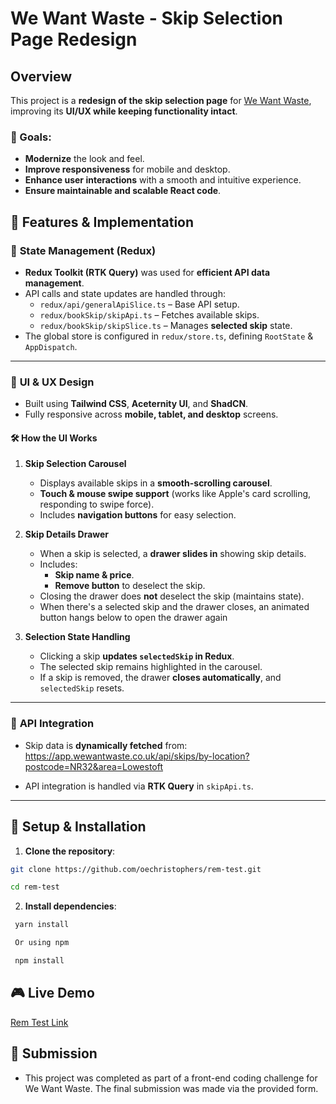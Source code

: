 # We Want Waste - Skip Selection Page Redesign

## Overview

This project is a **redesign of the skip selection page** for [We Want Waste](https://wewantwaste.co.uk/), improving its **UI/UX while keeping functionality intact**.  

### 🔹 Goals:
- **Modernize** the look and feel.
- **Improve responsiveness** for mobile and desktop.
- **Enhance user interactions** with a smooth and intuitive experience.
- **Ensure maintainable and scalable React code**.

## 🚀 Features & Implementation  

### 🔸 **State Management (Redux)**
- **Redux Toolkit (RTK Query)** was used for **efficient API data management**.
- API calls and state updates are handled through:
  - `redux/api/generalApiSlice.ts` – Base API setup.
  - `redux/bookSkip/skipApi.ts` – Fetches available skips.
  - `redux/bookSkip/skipSlice.ts` – Manages **selected skip** state.
- The global store is configured in `redux/store.ts`, defining `RootState` & `AppDispatch`.

---

### 🎨 **UI & UX Design**
- Built using **Tailwind CSS**, **Aceternity UI**, and **ShadCN**.
- Fully responsive across **mobile, tablet, and desktop** screens.

#### 🛠 **How the UI Works**
1. **Skip Selection Carousel**  
   - Displays available skips in a **smooth-scrolling carousel**.  
   - **Touch & mouse swipe support** (works like Apple's card scrolling, responding to swipe force).  
   - Includes **navigation buttons** for easy selection.  

2. **Skip Details Drawer**  
   - When a skip is selected, a **drawer slides in** showing skip details.  
   - Includes:
     - **Skip name & price**.
     - **Remove button** to deselect the skip.  
   - Closing the drawer does **not** deselect the skip (maintains state).
   - When there's a selected skip and the drawer closes, an animated button hangs below to open the drawer again

3. **Selection State Handling**  
   - Clicking a skip **updates `selectedSkip` in Redux**.
   - The selected skip remains highlighted in the carousel.  
   - If a skip is removed, the drawer **closes automatically**, and `selectedSkip` resets.  

---

### 🔗 **API Integration**
- Skip data is **dynamically fetched** from:
https://app.wewantwaste.co.uk/api/skips/by-location?postcode=NR32&area=Lowestoft

- API integration is handled via **RTK Query** in `skipApi.ts`.

---

## 📌 Setup & Installation

1. **Clone the repository**:
 ```bash
 git clone https://github.com/oechristophers/rem-test.git

 cd rem-test
```

 2. **Install dependencies**:

```bash
 yarn install

 Or using npm

 npm install

 ```

 ## 🎮 Live Demo
[Rem Test Link](https://rem-test.vercel.app/)

## 📝 Submission
- This project was completed as part of a front-end coding challenge for We Want Waste. The final submission was made via the provided form.


